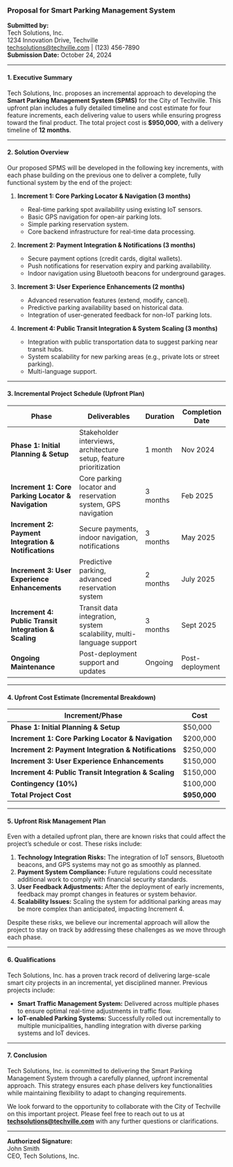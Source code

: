 ### **Proposal for Smart Parking Management System**

**Submitted by:**  
Tech Solutions, Inc.  
1234 Innovation Drive, Techville  
techsolutions@techville.com | (123) 456-7890  
**Submission Date:** October 24, 2024  

---

#### **1. Executive Summary**  
Tech Solutions, Inc. proposes an incremental approach to developing the **Smart Parking Management System (SPMS)** for the City of Techville. This upfront plan includes a fully detailed timeline and cost estimate for four feature increments, each delivering value to users while ensuring progress toward the final product. The total project cost is **$950,000**, with a delivery timeline of **12 months**.

---

#### **2. Solution Overview**  
Our proposed SPMS will be developed in the following key increments, with each phase building on the previous one to deliver a complete, fully functional system by the end of the project:

1. **Increment 1: Core Parking Locator & Navigation (3 months)**  
   - Real-time parking spot availability using existing IoT sensors.  
   - Basic GPS navigation for open-air parking lots.  
   - Simple parking reservation system.  
   - Core backend infrastructure for real-time data processing.

2. **Increment 2: Payment Integration & Notifications (3 months)**  
   - Secure payment options (credit cards, digital wallets).  
   - Push notifications for reservation expiry and parking availability.  
   - Indoor navigation using Bluetooth beacons for underground garages.

3. **Increment 3: User Experience Enhancements (2 months)**  
   - Advanced reservation features (extend, modify, cancel).  
   - Predictive parking availability based on historical data.  
   - Integration of user-generated feedback for non-IoT parking lots.

4. **Increment 4: Public Transit Integration & System Scaling (3 months)**  
   - Integration with public transportation data to suggest parking near transit hubs.  
   - System scalability for new parking areas (e.g., private lots or street parking).  
   - Multi-language support.

---

#### **3. Incremental Project Schedule (Upfront Plan)**

| **Phase**                             | **Deliverables**                                        | **Duration**  | **Completion Date** |
|---------------------------------------|---------------------------------------------------------|---------------|---------------------|
| **Phase 1: Initial Planning & Setup** | Stakeholder interviews, architecture setup, feature prioritization | 1 month | Nov 2024             |
| **Increment 1: Core Parking Locator & Navigation** | Core parking locator and reservation system, GPS navigation | 3 months  | Feb 2025             |
| **Increment 2: Payment Integration & Notifications** | Secure payments, indoor navigation, notifications       | 3 months  | May 2025             |
| **Increment 3: User Experience Enhancements** | Predictive parking, advanced reservation system         | 2 months  | July 2025            |
| **Increment 4: Public Transit Integration & Scaling** | Transit data integration, system scalability, multi-language support | 3 months  | Sept 2025            |
| **Ongoing Maintenance**               | Post-deployment support and updates                     | Ongoing       | Post-deployment      |

---

#### **4. Upfront Cost Estimate (Incremental Breakdown)**

| **Increment/Phase**                   | **Cost**              |
|---------------------------------------|-----------------------|
| **Phase 1: Initial Planning & Setup** | $50,000               |
| **Increment 1: Core Parking Locator & Navigation** | $200,000        |
| **Increment 2: Payment Integration & Notifications** | $250,000      |
| **Increment 3: User Experience Enhancements** | $150,000         |
| **Increment 4: Public Transit Integration & Scaling** | $150,000      |
| **Contingency (10%)**                 | $100,000              |
| **Total Project Cost**                | **$950,000**          |

---

#### **5. Upfront Risk Management Plan**

Even with a detailed upfront plan, there are known risks that could affect the project’s schedule or cost. These risks include:

1. **Technology Integration Risks:** The integration of IoT sensors, Bluetooth beacons, and GPS systems may not go as smoothly as planned.
2. **Payment System Compliance:** Future regulations could necessitate additional work to comply with financial security standards.
3. **User Feedback Adjustments:** After the deployment of early increments, feedback may prompt changes in features or system behavior.
4. **Scalability Issues:** Scaling the system for additional parking areas may be more complex than anticipated, impacting Increment 4.

Despite these risks, we believe our incremental approach will allow the project to stay on track by addressing these challenges as we move through each phase.

---

#### **6. Qualifications**

Tech Solutions, Inc. has a proven track record of delivering large-scale smart city projects in an incremental, yet disciplined manner. Previous projects include:

- **Smart Traffic Management System:** Delivered across multiple phases to ensure optimal real-time adjustments in traffic flow.
- **IoT-enabled Parking Systems:** Successfully rolled out incrementally to multiple municipalities, handling integration with diverse parking systems and IoT devices.

---

#### **7. Conclusion**

Tech Solutions, Inc. is committed to delivering the Smart Parking Management System through a carefully planned, upfront incremental approach. This strategy ensures each phase delivers key functionalities while maintaining flexibility to adapt to changing requirements.

We look forward to the opportunity to collaborate with the City of Techville on this important project. Please feel free to reach out to us at **techsolutions@techville.com** with any further questions or clarifications.

---

**Authorized Signature:**  
John Smith  
CEO, Tech Solutions, Inc.